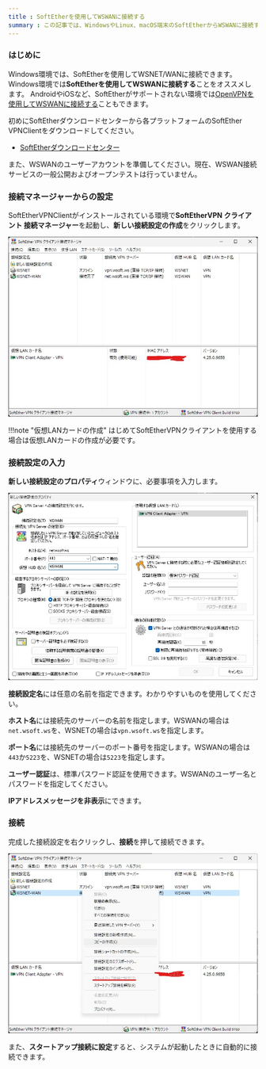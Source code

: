 ```yaml
---
title : SoftEtherを使用してWSWANに接続する
summary : この記事では、WindowsやLinux、macOS端末のSoftEtherからWSWANに接続する方法について説明します
---
```


### はじめに
Windows環境では、SoftEtherを使用してWSNET/WANに接続できます。Windows環境では**SoftEtherを使用してWSWANに接続する**ことをオススメします。
AndroidやiOSなど、SoftEtherがサポートされない環境では[OpenVPNを使用してWSWANに接続する](./connetct-from-openvpn.md)こともできます。

初めにSoftEtherダウンロードセンターから各プラットフォームのSoftEther VPNClientをダウンロードしてください。

- [SoftEtherダウンロードセンター](https://www.softether-download.com/ja.aspx)

また、WSWANのユーザーアカウントを準備してください。現在、WSWAN接続サービスの一般公開およびオープンテストは行っていません。

### 接続マネージャーからの設定
SoftEtherVPNClientがインストールされている環境で**SoftEtherVPN クライアント 接続マネージャー**を起動し、**新しい接続設定の作成**をクリックします。

![接続マネージャ](./media/0.jpg)

!!!note "仮想LANカードの作成"
    はじめてSoftEtherVPNクライアントを使用する場合は仮想LANカードの作成が必要です。

### 接続設定の入力
**新しい接続設定のプロパティ**ウィンドウに、必要事項を入力します。

![新しい接続設定のプロパティ](media/1.jpg)

**接続設定名**には任意の名前を指定できます。わかりやすいものを使用してください。

**ホスト名**には接続先のサーバーの名前を指定します。WSWANの場合は`net.wsoft.ws`を、WSNETの場合は`vpn.wsoft.ws`を指定します。

**ポート名**には接続先のサーバーのポート番号を指定します。WSWANの場合は`443`か`5223`を、WSNETの場合は`5223`を指定します。

**ユーザー認証**は、標準パスワード認証を使用できます。WSWANのユーザー名とパスワードを指定してください。

**IPアドレスメッセージを非表示**にできます。

### 接続
完成した接続設定を右クリックし、**接続**を押して接続できます。

![接続](media/2.jpg)

また、**スタートアップ接続に設定**すると、システムが起動したときに自動的に接続できます。